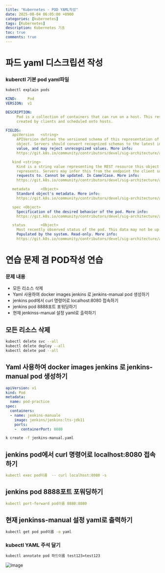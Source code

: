 ```yaml
---
title: "Kubernetes - POD YAML작성"
date: 2025-08-04 06:05:00 +0900
categories: [kubernetes]
tags: [Kubernetes]
description: Kubernetes 기초
toc: true
comments: true
---
```


# 파드 yaml 디스크립션 작성

### kuberctl 기본 pod yaml파일 

```bash
kubectl explain pods
```

```yaml
KIND:     Pod
VERSION:  v1

DESCRIPTION:
     Pod is a collection of containers that can run on a host. This resource is
     created by clients and scheduled onto hosts.

FIELDS:
   apiVersion   <string>
     APIVersion defines the versioned schema of this representation of an
     object. Servers should convert recognized schemas to the latest internal
     value, and may reject unrecognized values. More info:
     https://git.k8s.io/community/contributors/devel/sig-architecture/api-conventions.md#resources

   kind <string>
     Kind is a string value representing the REST resource this object
     represents. Servers may infer this from the endpoint the client submits
     requests to. Cannot be updated. In CamelCase. More info:
     https://git.k8s.io/community/contributors/devel/sig-architecture/api-conventions.md#types-kinds

   metadata     <Object>
     Standard object's metadata. More info:
     https://git.k8s.io/community/contributors/devel/sig-architecture/api-conventions.md#metadata

   spec <Object>
     Specification of the desired behavior of the pod. More info:
     https://git.k8s.io/community/contributors/devel/sig-architecture/api-conventions.md#spec-and-status

   status       <Object>
     Most recently observed status of the pod. This data may not be up to date.
     Populated by the system. Read-only. More info:
     https://git.k8s.io/community/contributors/devel/sig-architecture/api-conventions.md#spec-and-status
```

# 연습 문제 겸 POD작성 연습 

### 문제 내용

- 모든 리소스 삭제
- Yaml 사용하여 docker images jenkins 로 jenkins-manual pod 생성하기
- jenkins pod에서 curl 명령어로 localhost:8080 접속하기
- jenkins pod 8888포트 포워딩하기
- 현재 jenkinss-manual 설정 yaml로 출력하기
## 모든 리소스 삭제

```bash
kubectl delete svc --all
kubectl delete deploy --all
kubectl delete pod --all
```

## Yaml 사용하여 docker images jenkins 로 jenkins-manual pod 생성하기

```yaml
apiVersion: v1
kind: Pod
metadata:
  name: pod-practice
spec:
  containers:
  - name: jenkins-manuale
    image: jenkins/jenkins:lts-jdk11
    ports:
    -  containerPort: 8080
```

```bash
k create -f jenkins-manual.yaml
```

## jenkins pod에서 curl 명령어로 localhost:8080 접속하기

```yaml
kubectl exec pod이름  -- curl localhost:8080 -s
```

## jenkins pod 8888포트 포워딩하기

```yaml
kubectl port-forward pod이름 8888:8080
```

## 현재 jenkinss-manual 설정 yaml로 출력하기

```bash
kubectl get pod pod이름 -o yaml
```

### kubectl YAML 주석 달기

```bash
kubectl annotate pod 파드이름 test123=test123
```

![Image](https://prod-files-secure.s3.us-west-2.amazonaws.com/e6db513d-ec54-40ff-aa74-2487b0bcfe15/ce5266bb-ffff-4c40-96e1-5a04ccf31630/Untitled.png?X-Amz-Algorithm=AWS4-HMAC-SHA256&X-Amz-Content-Sha256=UNSIGNED-PAYLOAD&X-Amz-Credential=ASIAZI2LB466X3N4RGRC%2F20250805%2Fus-west-2%2Fs3%2Faws4_request&X-Amz-Date=20250805T061142Z&X-Amz-Expires=3600&X-Amz-Security-Token=IQoJb3JpZ2luX2VjEB4aCXVzLXdlc3QtMiJHMEUCIQCT71U1QwlAl%2F2SYrrEtJMB%2BFzMXBr4i7mcj8uDqMlgXwIgbVmGXZUnF49KWUk2qsqKh6MynaEA810Q%2BFdSU1opzbcq%2FwMIVxAAGgw2Mzc0MjMxODM4MDUiDICSSaWcrWKT9ZBvPyrcA2RgvVzUZ2ihWMhe4S%2BFIeRCeUhX6H%2Fh%2BbHWMd8%2Ftg247hNgVgfLkxmBjmNeTG40lNsBOjxdDcn7HjLv%2BdZmIVCyT%2BaaP4MkdhtCvtmu4%2BFbqK8%2FuSFJuU3mBbSLBgCPXFPlTLNnWslq3jD640FdZ02DHW2Gg%2BKSrMhfWv%2Bl6KD1fnF8VIHHsKLspTJOddq42ty1IUo6htHAdYbLtxiwP%2FyjiTxcoFES19ucB%2BGwD8dY3nj%2Fn7L3CjGOSeZeKXQjIo1M3JNQgbDguNNVpIIuHh%2FYdn5Os%2B5TmtW3IxDqcfHtTTSG8f7XTwomdLX78KYxVYf0FMGWNXIMJ4GUsHRPenp2ZlU2vtze01wQrRvvExWIHKo2DWntiqVbrkl1Akd5k4PA2fpxJl%2BjBdTFcHQL%2F0VulJ1HudXafeDJx%2FBkeUI%2FY6POlLMMdeXcjNZ7gRA6I5D83JR1Fl6VdVyjI%2Ffc14XHnSkiSDTYQPEnomu6ZNDhANmvdnzMnUA0VMlirN%2Ff1HfyIfog0Z3GEXvYDizfc3%2B3p2uXrmFtxorJzR9dr0Yu3NvbOO2VCZ0o9tqAmfFVTIqwsPh9K4SQ%2BuJJmQt87KdDN%2Bu52y2siCBo2FiuEyuRE6gC%2BDtXqDRdqhGnMK%2B0xsQGOqUBJAA63HNmXTkO68Z2AIJ%2BY4xJ0cGt7Q%2BFpD8N6NvVUIfVNvwQswf%2BB9tIEloqFFsiwCy2rSjr7d9oi9FIBZ6OP83q1LCvvx25G1ljrJResLzDLZ7DipgW8NWNuwJon3NDggr04RBT2yj4%2BPc6eQy0CWPNr7Nm7g2EKO6rbKmtNskaulj%2FmBRThaqXqwPDmaWnLwZoN5ViVJDr%2BIoGyR1%2BguM6mdpH&X-Amz-Signature=e78811fab811b92955d71bbe61a45bb52c486f666dd776b445d4c3c271d05215&X-Amz-SignedHeaders=host&x-amz-checksum-mode=ENABLED&x-id=GetObject)


